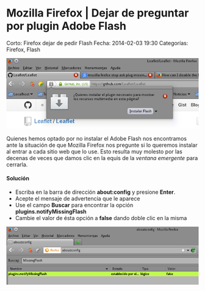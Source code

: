 Mozilla Firefox | Dejar de preguntar por plugin Adobe Flash
===========================================================

Corto: Firefox dejar de pedir Flash
Fecha: 2014-02-03 19:30
Categorías: Firefox, Flash

![Mozilla Firefox pregunta plug-in faltante](mozilla-firefox-dejar-preguntar-plugin-faltante/mozilla-firefox-pregunta-plugin-faltante.png)

Quienes hemos optado por no instalar el Adobe Flash nos encontramos ante la situación de que Mozilla Firefox nos pregunte si lo queremos instalar al entrar a cada sitio web que lo use. Esto resulta muy molesto por las decenas de veces que damos clic en la equis de la _ventana emergente_ para cerrarla.

<!-- break -->

#### Solución

* Escriba en la barra de dirección **about:config** y presione **Enter**.
* Acepte el mensaje de advertencia que le aparece
* Use el campo **Buscar** para encontrar la opción **plugins.notifyMissingFlash**
* Cambie el valor de ésta opción a **false** dando doble clic en la misma

![Mozilla Firefox plug-in notify missing flash](mozilla-firefox-dejar-preguntar-plugin-faltante/mozilla-firefox-plugins-notifymissingflash-false.png)
